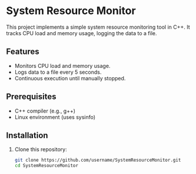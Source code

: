 # System Resource Monitor

This project implements a simple system resource monitoring tool in C++. It tracks CPU load and memory usage, logging the data to a file.

## Features

- Monitors CPU load and memory usage.
- Logs data to a file every 5 seconds.
- Continuous execution until manually stopped.

## Prerequisites

- C++ compiler (e.g., g++)
- Linux environment (uses sysinfo)

## Installation

1. Clone this repository:

   ```bash
   git clone https://github.com/username/SystemResourceMonitor.git
   cd SystemResourceMonitor
